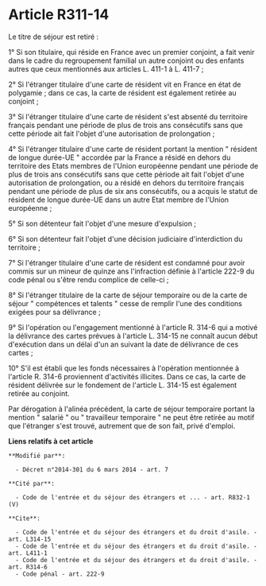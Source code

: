 # Article R311-14

Le titre de séjour est retiré : 

1° Si son titulaire, qui réside en France avec un premier conjoint, a fait venir dans le cadre du regroupement familial un
autre conjoint ou des enfants autres que ceux mentionnés aux articles L. 411-1 à L. 411-7 ; 

2° Si l'étranger titulaire d'une carte de résident vit en France en état de polygamie ; dans ce cas, la carte de résident est
également retirée au conjoint ; 

3° Si l'étranger titulaire d'une carte de résident s'est absenté du territoire français pendant une période de plus de trois
ans consécutifs sans que cette période ait fait l'objet d'une autorisation de prolongation ; 

4° Si l'étranger titulaire d'une carte de résident portant la mention "     résident de longue durée-UE " accordée par la
France a résidé en dehors du territoire des Etats membres de l'Union européenne pendant une période de plus de trois ans
consécutifs sans que cette période ait fait l'objet d'une autorisation de prolongation, ou a résidé en dehors du territoire
français pendant une période de plus de six ans consécutifs, ou a acquis le statut de     résident de longue durée-UE dans un
autre Etat membre de l'Union européenne ; 

5° Si son détenteur fait l'objet d'une mesure d'expulsion ; 

6° Si son détenteur fait l'objet d'une décision judiciaire d'interdiction du territoire ; 

7° Si l'étranger titulaire d'une carte de résident est condamné pour avoir commis sur un mineur de quinze ans l'infraction
définie à l'article 222-9 du code pénal ou s'être rendu complice de celle-ci ; 

8° Si l'étranger titulaire de la carte de séjour temporaire ou de la carte de séjour " compétences et talents " cesse de
remplir l'une des conditions exigées pour sa délivrance ; 

9° Si l'opération ou l'engagement mentionné à l'article R. 314-6 qui a motivé la délivrance des cartes prévues à l'article L.
314-15 ne connaît aucun début d'exécution dans un délai d'un an suivant la date de délivrance de ces cartes ; 

10° S'il est établi que les fonds nécessaires à l'opération mentionnée à l'article R. 314-6 proviennent d'activités
illicites. Dans ce cas, la carte de résident délivrée sur le fondement de l'article L. 314-15 est également retirée au
conjoint. 

Par dérogation à l'alinéa précédent, la carte de séjour temporaire portant la mention " salarié " ou " travailleur temporaire
" ne peut être retirée au motif que l'étranger s'est trouvé, autrement que de son fait, privé d'emploi.

**Liens relatifs à cet article**

	**Modifié par**:

	  - Décret n°2014-301 du 6 mars 2014 - art. 7

	**Cité par**:

	  - Code de l'entrée et du séjour des étrangers et ... - art. R832-1 (V)

	**Cite**:

	  - Code de l'entrée et du séjour des étrangers et du droit d'asile. - art. L314-15
	  - Code de l'entrée et du séjour des étrangers et du droit d'asile. - art. L411-1
	  - Code de l'entrée et du séjour des étrangers et du droit d'asile. - art. R314-6
	  - Code pénal - art. 222-9
